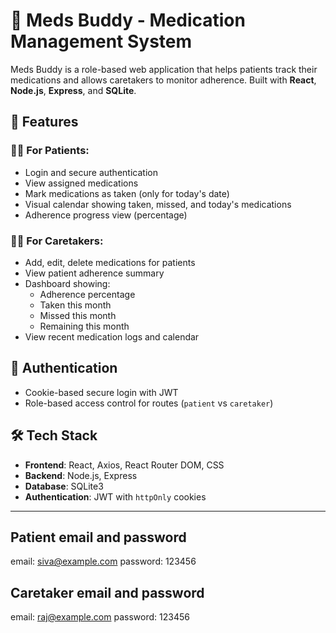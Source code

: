 # 💊 Meds Buddy - Medication Management System

Meds Buddy is a role-based web application that helps patients track their medications and allows caretakers to monitor adherence. Built with **React**, **Node.js**, **Express**, and **SQLite**.

## 🚀 Features

### 👩‍⚕️ For Patients:
- Login and secure authentication
- View assigned medications
- Mark medications as taken (only for today's date)
- Visual calendar showing taken, missed, and today's medications
- Adherence progress view (percentage)

### 🧑‍⚕️ For Caretakers:
- Add, edit, delete medications for patients
- View patient adherence summary
- Dashboard showing:
  - Adherence percentage
  - Taken this month
  - Missed this month
  - Remaining this month
- View recent medication logs and calendar

## 🔐 Authentication
- Cookie-based secure login with JWT
- Role-based access control for routes (`patient` vs `caretaker`)

## 🛠️ Tech Stack

- **Frontend**: React, Axios, React Router DOM, CSS
- **Backend**: Node.js, Express
- **Database**: SQLite3
- **Authentication**: JWT with `httpOnly` cookies

---

## Patient email and password

 email: siva@example.com
 password: 123456

## Caretaker email and password

 email: raj@example.com
 password: 123456